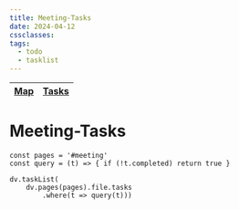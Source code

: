 ```yaml
---
title: Meeting-Tasks
date: 2024-04-12
cssclasses: 
tags:
  - todo
  - tasklist
---
```


 [Map](../Map.md) | [Tasks](Tasks.md)
 --- | ---

# Meeting-Tasks


```dataviewjs
const pages = '#meeting'
const query = (t) => { if (!t.completed) return true } 

dv.taskList(
	dv.pages(pages).file.tasks
		.where(t => query(t)))
```
